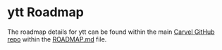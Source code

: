 # ytt Roadmap
The roadmap details for ytt can be found within the main [Carvel GitHub repo](https://github.com/vmware-tanzu/carvel) within the [ROADMAP.md](https://github.com/vmware-tanzu/carvel/blob/develop/ROADMAP.md) file.
